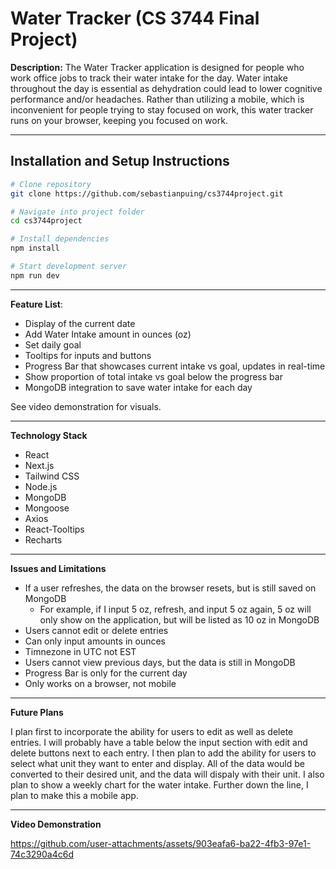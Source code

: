 # Water Tracker (CS 3744 Final Project)

**Description:** The Water Tracker application is designed for people who work office jobs to track their water intake for the day. Water intake throughout the day is essential as dehydration could lead to lower cognitive performance and/or headaches. Rather than utilizing a mobile, which is inconvenient for people trying to stay focused on work, this water tracker runs on your browser, keeping you focused on work.

---

## Installation and Setup Instructions 
```bash
# Clone repository
git clone https://github.com/sebastianpuing/cs3744project.git

# Navigate into project folder
cd cs3744project

# Install dependencies
npm install

# Start development server
npm run dev
```
---

**Feature List**:
* Display of the current date
* Add Water Intake amount in ounces (oz)
* Set daily goal
* Tooltips for inputs and buttons
* Progress Bar that showcases current intake vs goal, updates in real-time
* Show proportion of total intake vs goal below the progress bar
* MongoDB integration to save water intake for each day

See video demonstration for visuals.

---

**Technology Stack**
* React
* Next.js
* Tailwind CSS
* Node.js
* MongoDB
* Mongoose
* Axios
* React-Tooltips
* Recharts

--- 

**Issues and Limitations**
* If a user refreshes, the data on the browser resets, but is still saved on MongoDB
  * For example, if I input 5 oz, refresh, and input 5 oz again, 5 oz will only show on the application, but will be listed as 10 oz in MongoDB
* Users cannot edit or delete entries
* Can only input amounts in ounces
* Timnezone in UTC not EST
* Users cannot view previous days, but the data is still in MongoDB
* Progress Bar is only for the current day
* Only works on a browser, not mobile

--- 

**Future Plans**

  I plan first to incorporate the ability for users to edit as well as delete entries. I will probably have a table below the input section with edit and delete buttons next to each entry. I then plan to add the ability for users to select what unit they want to enter and display. All of the data would be converted to their desired unit, and the data will dispaly with their unit. I also plan to show a weekly chart for the water intake. Further down the line, I plan to make this a mobile app.

---

**Video Demonstration**

https://github.com/user-attachments/assets/903eafa6-ba22-4fb3-97e1-74c3290a4c6d


  



